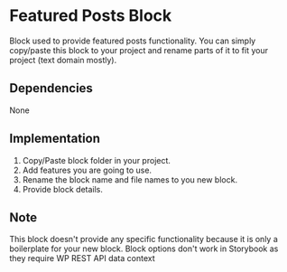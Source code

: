 # Featured Posts Block

Block used to provide featured posts functionality. You can simply copy/paste this block to your project and rename parts of it to fit your project (text domain mostly).

## Dependencies

None

## Implementation

1. Copy/Paste block folder in your project.
2. Add features you are going to use.
3. Rename the block name and file names to you new block.
4. Provide block details.

## Note

This block doesn't provide any specific functionality because it is only a boilerplate for your new block.
Block options don't work in Storybook as they require WP REST API data context
